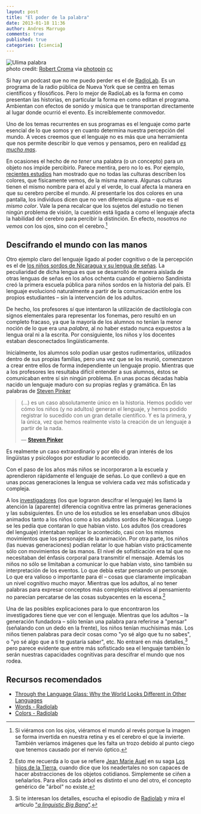 ```yaml
---
layout: post
title: "El poder de la palabra"
date: 2013-01-18 11:36
author: Andres Marrugo
comments: true
published: true
categories: [ciencia]
---
```


<div class="aic" style="width:500px"><img src="http://andresmarrugo.net/es/images/medium_451296682.jpg" alt="Ulima palabra"><br>
photo credit: <a href="http://www.flickr.com/photos/croma/451296682/">Robert Croma</a> via <a href="http://photopin.com">photopin</a> <a href="http://creativecommons.org/licenses/by-nc-sa/2.0/">cc</a></div>


Si hay un podcast que no me puedo perder es el de [RadioLab][9]. Es un programa de la radio pública de Nueva York que se centra en temas científicos y filosóficos. Pero lo mejor de RadioLab es la forma en como presentan las historias, en particular la forma en como editan el programa. Ambientan con efectos de sonido y música que te transportan directamente al lugar donde ocurrió el evento. Es increíblemente conmovedor. 

Uno de los temas recurrentes en sus programas es el lenguaje como parte esencial de lo que somos y en cuanto determina nuestra percepción del mundo. A veces creemos que el lenguaje no es más que una herramienta que nos permite describir lo que vemos y pensamos, pero en realidad [*es mucho mas*][4]. 

<!--more--> 

En ocasiones el hecho de *no tener* una palabra (o un concepto) para un objeto nos impide percibirlo. Parece mentira, pero no lo es. Por ejemplo,  [recientes estudios][6] han mostrado que no todas las culturas describen los colores, que físicamente vemos, de la misma manera. Algunas culturas tienen el mismo nombre para el azul y el verde, lo cual afecta la manera en que su cerebro percibe el mundo. Al presentarle los dos colores en una pantalla, los individuos dicen que no ven diferencia alguna – que es el *mismo color*. Vale la pena recalcar que los sujetos del estudio no tienen ningún problema de visión, la cuestión está ligada a como el lenguaje afecta la habilidad del cerebro para percibir la distinción. En efecto, nosotros *no vemos* con los ojos, sino con el cerebro.[^fn2] 


## Descifrando el mundo con las manos

Otro ejemplo claro del lenguaje ligado al poder cognitivo o de la percepción es el de [los niños sordos de Nicaragua y su lengua de señas][1]. La peculiaridad de dicha lengua es que se desarrolló de manera aislada de otras lenguas de señas en los años ochenta cuando el gobierno Sandinista creó la primera escuela pública para niños sordos en la historia del país. El lenguaje evolucionó naturalmente a partir de la comunicación entre los propios estudiantes – sin la intervención de los adultos. 

De hecho, los profesores *sí* que intentaron la utilización de dactilología con signos elementales para representar los fonemas, pero resultó en un completo fracaso, ya que la mayoría de los alumnos no tenían la menor noción de lo que era una *palabra*, al no haber estado nunca expuestos a la lengua oral ni a la escrita. Por consiguiente, los niños y los docentes estaban desconectados lingüísticamente.

Inicialmente, los alumnos solo podían usar gestos rudimentarios, utilizados dentro de sus propias familias, pero una vez que se los reunió, comenzaron a crear entre ellos de forma independiente un lenguaje propio. Mientras que a los profesores les resultaba difícil entender a sus alumnos, éstos se comunicaban entre sí sin ningún problema. En unas pocas décadas había nacido un lenguaje maduro con su propias reglas y gramática. En las palabras de [Steven Pinker][3]

>(...) es un caso absolutamente único en la historia. Hemos podido ver cómo los niños (y no adultos) generan el lenguaje, y hemos podido registrar lo sucedido con un gran detalle científico. Y es la primera, y la única, vez que hemos realmente visto la creación de un lenguaje a partir de la nada.
>
> — [**Steven Pinker**][3]

Es realmente un caso extraordinario y por ello el gran interés de los lingüistas y psicólogos por estudiar lo acontecido. 

Con el paso de los años más niños se incorporaron a la escuela y aprendieron rápidamente el lenguaje de señas. Lo que conllevó a que en unas pocas generaciones la lengua se volviera cada vez más sofisticada y compleja. 

A los [investigadores][2] (los que lograron descifrar el lenguaje) les llamó la atención la (aparente) diferencia cognitiva entre las primeras generaciones y las subsiguientes. 
En uno de los estudios se les enseñaban unos dibujos animados tanto a los niños como a los adultos sordos de Nicaragua. Luego se les pedía que contaran lo que habían visto. Los adultos (los creadores del lenguaje) intentaban replicar lo acontecido, casi con los mismos movimientos que los personajes de la animación. Por otra parte, los niños (las nuevas generaciones) podían relatar lo que habían visto prácticamente sólo con movimientos de las manos. El nivel de sofisticación era tal que no necesitaban del énfasis corporal para transmitir el mensaje. Además los niños no sólo se limitaban a comunicar lo que habían visto, sino también su interpretación de los eventos. Lo que debía estar pensando un personaje. Lo que era valioso o importante para él – cosas que claramente implicaban un nivel cognitivo mucho mayor. Mientras que los adultos, al no tener palabras para expresar conceptos más complejos relativos al pensamiento no parecían percatarse de las cosas subyacentes en la escena.[^fn4] 

[^fn4]: Esto me recuerda a lo que se refiere [Jean Marie Auel][7] en su saga [Los hijos de la Tierra][8], cuando dice que los neadertales no son capaces de hacer abstracciones de los objetos cotidianos. Simplemente se ciñen a señalarlos. Para ellos cada árbol es distinto el uno del otro, el concepto genérico de "árbol" no existe. 

Una de las posibles explicaciones para lo que encontraron los investigadores tiene que ver con el lenguaje. Mientras que los adultos – la generación fundadora – sólo tenían una palabra para referirse a "pensar" (señalando con un dedo en la frente), los niños tenían muchísimas más. Los niños tienen palabras para decir cosas  como "yo sé algo que tu no sabes", o "yo sé algo que a ti te gustaría saber", etc. No entraré en más detalles,[^fn3] pero parece evidente que entre más sofisticado sea el lenguaje también lo serán nuestras capacidades cognitivas para descifrar el mundo que nos rodea. 

## Recursos recomendados 

- [Through the Language Glass: Why the World Looks Different in Other Languages][6]
- [Words - Radiolab][4]
- [Colors - Radiolab][5]

[^fn3]: Si te interesan los detalles, escucha el episodio de [Radiolab][4] y mira el artículo ["*a linguistic Big Bang*"][3]. 

[^fn2]: Si viéramos con los ojos, viéramos el mundo al revés porque la imagen se forma invertida en nuestra retina y es el cerebro el que la invierte. También veríamos imágenes que les falta un trozo debido al punto ciego que tenemos causado por el nervio óptico. 


[1]: http://es.wikipedia.org/wiki/Idioma_de_se%C3%B1as_de_Nicaragua "Idioma de señas de Nicaragua - Wikipedia, la enciclopedia libre"
[2]: http://www.columbia.edu/~as1038/P01-ann-senghas.html "Ann Senghas"
[3]: http://www.nytimes.com/library/magazine/home/19991024mag-sign-language.html "A Linguistic Big Bang"
[4]: http://www.radiolab.org/2010/aug/09/ "Words - Radiolab"
[5]: http://www.radiolab.org/2012/may/21/ "Colors - Radiolab"
[6]: http://www.amazon.com/exec/obidos/ASIN/080508195X/radiolabbooks-20/ "Through the Language Glass: Why the World Looks Different in Other Languages: Guy Deutscher: 9780805081954: Amazon.com: Books"
[7]: http://es.wikipedia.org/wiki/Jean_M._Auel "Jean M. Auel - Wikipedia, la enciclopedia libre"
[8]: http://es.wikipedia.org/wiki/Los_hijos_de_la_tierra "Los hijos de la tierra - Wikipedia, la enciclopedia libre"
[9]: http://www.radiolab.org/series/podcasts/ "Podcasts - Radiolab"